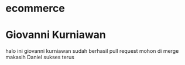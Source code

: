 # ecommerce

# Giovanni Kurniawan

halo ini giovanni kurniawan sudah berhasil pull request mohon di merge makasih Daniel sukses terus
